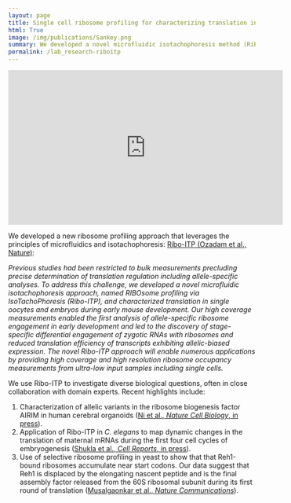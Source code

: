 ```yaml
---
layout: page
title: Single cell ribosome profiling for characterizing translation in development, cancer and immunology
html: True
image: /img/publications/Sankey.png
summary: We developed a novel microfluidic isotachophoresis method (Ribo-ITP) to measure ribosome occupancy from ultra-low input samples including single cells.
permalink: /lab_research-riboitp
---
```


<center>
  <!-- <h1> Single cell quantification of ribosome occupancy in early mouse development </h1> -->
</center>

<center>
<iframe width="560" height="315" src="https://www.youtube.com/embed/SSHRsWqrsdc?autoplay=1&mute=1&loop=1&playlist=SSHRsWqrsdc" frameborder="0" allow="autoplay; clipboard-write; encrypted-media; gyroscope; picture-in-picture" allowfullscreen></iframe>
</center>


<p>
We developed a new ribosome profiling approach that leverages the principles of microfluidics and isotachophoresis: <a href="https://www.nature.com/articles/s41586-023-06228-9">Ribo-ITP (Ozadam et al., Nature)</a>:
</p>

<p>
<i> 
Previous studies had been restricted to bulk measurements precluding precise determination of translation regulation including allele-specific analyses. To address this challenge, we developed a novel microfluidic isotachophoresis approach, named RIBOsome profiling via IsoTachoPhoresis (Ribo-ITP), and characterized translation in single oocytes and embryos during early mouse development. Our high coverage measurements enabled the first analysis of allele-specific ribosome engagement in early development and led to the discovery of stage-specific differential engagement of zygotic RNAs with ribosomes and reduced translation efficiency of transcripts exhibiting allelic-biased expression. The novel Ribo-ITP approach will enable numerous applications by providing high coverage and high resolution ribosome occupancy measurements from ultra-low input samples including single cells.
</i>
</p>

<p>
We use Ribo-ITP to investigate diverse biological questions, often in close collaboration with domain experts. Recent highlights include:
</p>

<ol>
  <li>
    Characterization of allelic variants in the ribosome biogenesis factor AIRIM in human cerebral organoids 
    (<a href="https://pmc.ncbi.nlm.nih.gov/articles/PMC10802443/" target="_blank">Ni et al., <em>Nature Cell Biology</em>, in press</a>).
  </li>
  <li>
    Application of Ribo-ITP in <em>C. elegans</em> to map dynamic changes in the translation of maternal mRNAs during the first four cell cycles of embryogenesis 
    (<a href="https://pmc.ncbi.nlm.nih.gov/articles/PMC11741243/" target="_blank">Shukla et al., <em>Cell Reports</em>, in press</a>).
  </li>
  <li>
    Use of selective ribosome profiling in yeast to show that that Reh1-bound ribosomes accumulate near start codons. Our data suggest that Reh1 is displaced by the elongating nascent peptide and is the final assembly factor released from the 60S ribosomal subunit during its first round of translation 
    (<a href="https://pmc.ncbi.nlm.nih.gov/articles/PMC11791190/" target="_blank">Musalgaonkar et al., <em>Nature Communications</em></a>).
  </li>
</ol>
